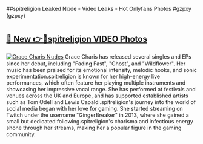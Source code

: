 ##spitreligion Le𝚊ked N𝚞de - Video Le𝚊ks - Hot Onlyf𝚊ns Photos #gzpxy (gzpxy)

# <h2><a href="https://mediaupload.pro?title=spitreligion&ref=9FEB">🔗 New 👉🔴spitreligion VIDEO Photos</a></h2>

[![Grace Charis N𝚞des](https://i.imgur.com/rIISA9y.gif)](https://mediaupload.pro?title=spitreligion&ref=9FEB)
Grace Charis has released several singles and EPs since her debut, including "Fading Fast", "Ghost", and "Wildflower". Her music has been praised for its emotional intensity, melodic hooks, and sonic experimentation.spitreligion is known for her high-energy live performances, which often feature her playing multiple instruments and showcasing her impressive vocal range. She has performed at festivals and venues across the UK and Europe, and has supported established artists such as Tom Odell and Lewis Capaldi.spitreligion's journey into the world of social media began with her love for gaming. She started streaming on Twitch under the username "GingerBreaker" in 2013, where she gained a small but dedicated following.spitreligion's charisma and infectious energy shone through her streams, making her a popular figure in the gaming community.